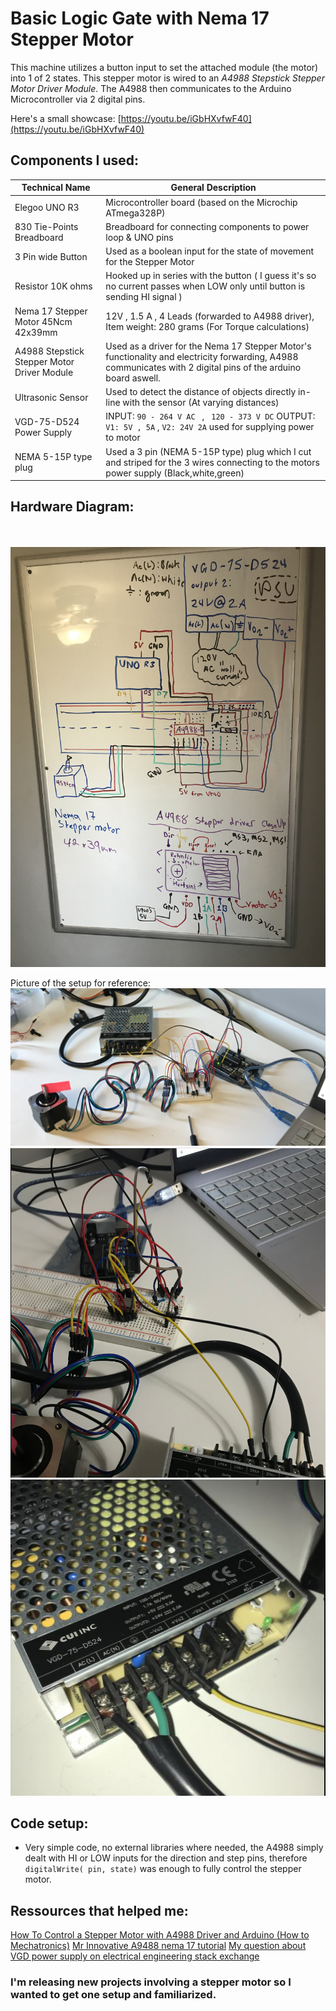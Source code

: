 # Basic Logic Gate with Nema 17 Stepper Motor

This machine utilizes a button input to set the attached module (the motor) into 1 of 2 states. This stepper motor is wired to an *A4988 Stepstick Stepper Motor Driver Module*. The A4988 then communicates to the Arduino Microcontroller via 2 digital pins.

Here's a small showcase:
[https://youtu.be/iGbHXvfwF40](https://youtu.be/iGbHXvfwF40)

## Components I used:
| Technical Name | General Description |
| ----------- | ----------- |
| Elegoo UNO R3      | Microcontroller board (based on the Microchip ATmega328P)       |
| 830 Tie-Points Breadboard   | Breadboard for connecting components to power loop & UNO pins   |
| 3 Pin wide Button      | Used as a boolean input for the state of movement for the Stepper Motor |
| Resistor 10K ohms | Hooked up in series with the button ( I guess it's so no current passes when LOW only until button is sending HI signal ) |
| Nema 17 Stepper Motor 45Ncm 42x39mm| 12V , 1.5 A , 4 Leads (forwarded to A4988 driver), Item weight: 280 grams (For Torque calculations) |
| A4988 Stepstick Stepper Motor Driver Module  | Used as a driver for the Nema 17 Stepper Motor's functionality and electricity forwarding, A4988 communicates with 2 digital pins of the arduino board aswell. |
| Ultrasonic Sensor     | Used to detect the distance of objects directly in-line with the sensor (At varying distances)   |
| VGD-75-D524 Power Supply| INPUT: `90 - 264 V AC ` , ` 120 - 373 V DC` OUTPUT: `V1: 5V , 5A` , `V2: 24V 2A` used for supplying power to motor |
| NEMA 5-15P type plug | Used a 3 pin (NEMA 5-15P type) plug which I cut and striped for the 3 wires connecting to the motors power supply (Black,white,green) |


## Hardware Diagram: 
<br></br>
![Hardware Diagram](./hardware_diagram.png)

Picture of the setup for reference:
![Real Picture](./snap1.png)
![Attempt of viewing the circuit](./snap2.png)
![Power supply close up](./snap3.png)

## Code setup:

* Very simple code, no external libraries where needed, the A4988 simply dealt with HI or LOW inputs for the direction and step pins, therefore `digitalWrite( pin, state)` was enough to fully control the stepper motor.

## Ressources that helped me:

[How To Control a Stepper Motor with A4988 Driver and Arduino (How to Mechatronics)](https://www.youtube.com/watch?v=5CmjB4WF5XA)
[Mr Innovative A9488 nema 17 tutorial](https://www.youtube.com/watch?v=_5H7ibWQgXo)
[My question about VGD power supply on electrical engineering stack exchange](https://electronics.stackexchange.com/questions/636030/how-do-i-hook-up-my-power-supply-to-an-outlet)

### I'm releasing new projects involving a stepper motor so I wanted to get one setup and familiarized. 


